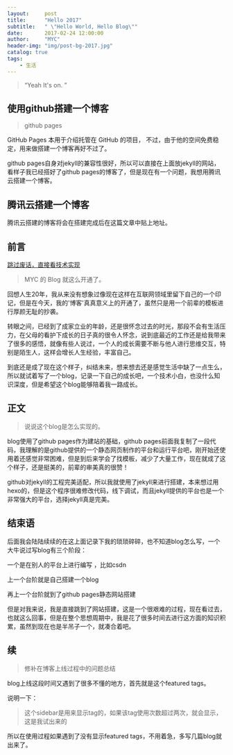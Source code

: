 ```yaml
---
layout:     post
title:      "Hello 2017"
subtitle:   " \"Hello World, Hello Blog\""
date:       2017-02-24 12:00:00
author:     "MYC"
header-img: "img/post-bg-2017.jpg"
catalog: true
tags:
    - 生活
---
```


> “Yeah It's on. ”


## 使用github搭建一个博客

>github pages

GitHub Pages 本用于介绍托管在 GitHub 的项目， 不过，由于他的空间免费稳定，用来做搭建一个博客再好不过了。

github pages自身对jekyll的兼容性很好，所以可以直接在上面放jekyll的网站，看样子我已经搭好了github pages的博客了，但是现在有一个问题，我想用腾讯云搭建一个博客。

## 腾讯云搭建一个博客

腾讯云搭建的博客将会在搭建完成后在这篇文章中贴上地址。

## 前言

[跳过废话，直接看技术实现 ](#build) 

>MYC 的 Blog 就这么开通了。

回想人生20年，我从来没有想象过像现在这样在互联网领域里留下自己的一个印记，但是在今天，我的'博客'真真意义上的开通了，虽然只是用一个前辈的模板进行厚颜无耻的抄袭。

转眼之间，已经到了成家立业的年龄，还是很怀念过去的时光，那段不会有生活压力，在父母的看护下成长的日子真的很令人怀念，说到底最近的工作还是给我带来了很多的感悟，就像有些人说过，一个人的成长需要不断与他人进行思维交互，特别是陌生人，这样会增长人生经验，丰富自己。

到底还是成了现在这个样子，纠结未来，想来想去还是感觉生活中缺了一点生么，所以就试着写了一个blog，记录一下自己的成长吧，一个技术小白，也没什么知识深度，但是希望这个blog能够陪着我一路成长。

<p id = "build"></p>

## 正文

>说说这个blog是怎么实现的。

blog使用了github pages作为建站的基础，github pages前面我复制了一段代码，我理解的是github提供的一个静态网页制作的平台和运行平台吧，刚开始还使用着还感觉非常困难，但是到后来学会了找模板，减少了大量工作，现在就成了这个样子，还是挺美的，前辈的审美真的很赞！

github对jekyll的工程完美适配，所以我就使用了jekyll来进行搭建，本来想过用hexo的，但是这个程序很难修改代码，线下调试，而且jekyll提供的平台也是一个非常强大的平台，选择jekyll真是完美。

## 结束语

后面我会陆陆续续的在这上面记录下我的琐琐碎碎，也不知道blog怎么写，一个大牛说过写blog有三个阶段：

一个是在别人的平台上进行编写 ，比如csdn

上一个台阶就是自己搭建一个blog

再上一个台阶就到了github pages静态网站搭建

但是对我来说，我是直接跳到了网站搭建，这是一个很艰难的过程，现在看过去，也就这么回事，但是在整个思想周期中，我是花了很多时间去进行这方面的知识积累，虽然到现在也是半吊子一个，就凑合着吧。

## 续

>修补在博客上线过程中的问题总结

blog上线这段时间又遇到了很多不懂的地方，首先就是这个featured tags。

说明一下：

>这个sidebar是用来显示tag的，如果该tag使用次数超过两次，就会显示，这是我试出来的


所以在使用过程如果遇到了没有显示featured tags，不用着急，多写几篇blog就出来了。